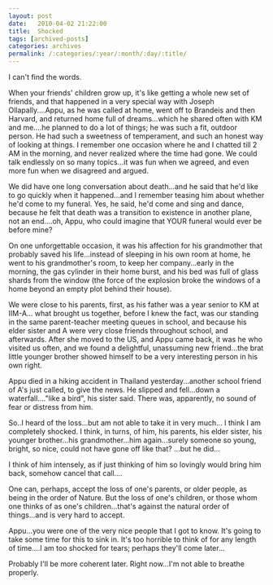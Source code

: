 ```yaml
---
layout: post
date:	2010-04-02 21:22:00
title:  Shocked
tags: [archived-posts]
categories: archives
permalink: /:categories/:year/:month/:day/:title/
---
```

I can't find the words.

When your friends' children grow up, it's like getting a whole new set of friends, and that happened in a very special way with Joseph Ollapally....Appu, as he was called at home, went off to Brandeis and then Harvard, and returned home full of dreams...which he shared often with KM and me....he planned to do a lot of things; he was such a fit, outdoor person. He had such a sweetness of temperament, and such an honest way of looking at things. I remember one occasion where he and I chatted till 2 AM in the morning, and never realized where the time had gone. We could talk endlessly on so many topics...it was fun when we agreed, and even more fun when we disagreed and argued.

We did have one long conversation about death...and he said that he'd like to go quickly when it happened...and I remember teasing him about whether he'd come to my funeral. Yes, he said, he'd come and sing and dance, because he felt that death was a transition to existence in another plane, not an end....oh, Appu, who could imagine that YOUR funeral would ever be before mine?

On one unforgettable occasion, it was his affection for his grandmother that probably saved his life...instead of sleeping in his own room at home, he went to his grandmother's room, to keep her company...early in the morning, the gas cylinder in their home burst, and his bed was full of glass shards from the window (the force of the explosion broke the windows of a home beyond an empty plot behind their house).

We were close to his parents, first, as his father was a year senior to KM at IIM-A... what brought us together, before I knew the fact, was our standing in the same parent-teacher meeting queues in school, and because his elder sister and A were very close friends throughout school, and afterwards. After she moved to the US, and Appu came back, it was he who visited us often, and we found a delightful, unassuming new friend...the brat little younger brother showed himself to be a very interesting person in his own right.

Appu died in a hiking accident in Thailand yesterday...another school friend of A's just called, to give the news. He slipped and fell...down a waterfall...."like a bird", his sister said. There was, apparently, no sound of fear or distress from him.


So..I heard of the loss...but am not able to take it in very much... I think I am completely shocked. I think, in turns, of him, his parents, his elder sister, his younger brother...his grandmother...him again...surely someone so young,  bright, so nice, could not have gone off like that? ...but he did...

I think of him intensely, as if just thinking of him so lovingly would bring him back, somehow cancel that call....

One can, perhaps, accept the loss of one's parents, or older people, as being in the order of Nature. But the loss of one's children, or those whom one thinks of as one's children...that's against the natural order of things...and is very hard to accept.

Appu...you were one of the very nice people that I got to know. It's going to take some time for this to sink in. It's too horrible to think  of for any length of time....I am too shocked for tears; perhaps they'll come later...

Probably I'll be more coherent later. Right now...I'm not able to breathe properly.
